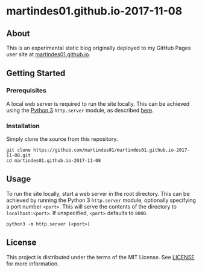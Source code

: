 # martindes01.github.io-2017-11-08

## About

This is an experimental static blog originally deployed to my GitHub Pages user site at [martindes01.github.io](https://martindes01.github.io).

## Getting Started

### Prerequisites

A local web server is required to run the site locally.
This can be achieved using the [Python 3](https://www.python.org/) `http.server` module, as described [here](https://developer.mozilla.org/docs/Learn/Common_questions/set_up_a_local_testing_server).

### Installation

Simply clone the source from this repository.

```shell
git clone https://github.com/martindes01/martindes01.github.io-2017-11-08.git
cd martindes01.github.io-2017-11-08
```

## Usage

To run the site locally, start a web server in the root directory.
This can be achieved by running the Python 3 `http.server` module, optionally specifying a port number `<port>`.
This will serve the contents of the directory to `localhost:<port>`.
If unspecified, `<port>` defaults to `8000`.

```shell
python3 -m http.server [<port>]
```

## License

This project is distributed under the terms of the MIT License.
See [LICENSE](LICENSE) for more information.
